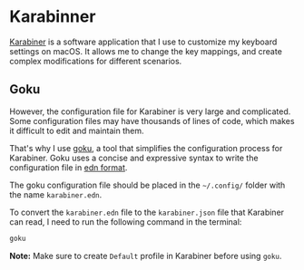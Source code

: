# Karabinner

[Karabiner](https://karabiner-elements.pqrs.org/) is a software application that I use to customize my keyboard settings on macOS. It allows me to change the key mappings, and create complex modifications for different scenarios.

## Goku

However, the configuration file for Karabiner is very large and complicated. Some configuration files may have thousands of lines of code, which makes it difficult to edit and maintain them.


That's why I use [goku](https://github.com/yqrashawn/GokuRakuJoudo), a tool that simplifies the configuration process for Karabiner. Goku uses a concise and expressive syntax to write the configuration file in [edn format](https://github.com/edn-format/edn).

The goku configuration file should be placed in the `~/.config/` folder with the name `karabiner.edn`.

To convert the `karabiner.edn` file to the `karabiner.json` file that Karabiner can read, I need to run the following command in the terminal:

```sh
goku
```

**Note:** Make sure to create `Default` profile in Karabiner before using `goku`.
